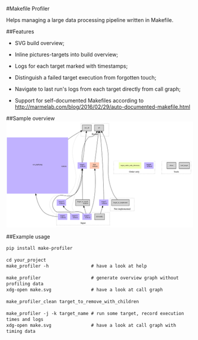 #Makefile Profiler

Helps managing a large data processing pipeline written in Makefile.

##Features

* SVG build overview;

* Inline pictures-targets into build overview;

* Logs for each target marked with timestamps;

* Distinguish a failed target execution from forgotten touch;

* Navigate to last run's logs from each target directly from call graph;

* Support for self-documented Makefiles according to 
http://marmelab.com/blog/2016/02/29/auto-documented-makefile.html

##Sample overview
![](make.svg)

##Example usage

    pip install make-profiler

    cd your_project
    make_profiler -h                # have a look at help

    make_profiler                   # generate overview graph without profiling data
    xdg-open make.svg               # have a look at call graph

    make_profiler_clean target_to_remove_with_children

    make_profiler -j -k target_name # run some target, record execution times and logs
    xdg-open make.svg               # have a look at call graph with timing data